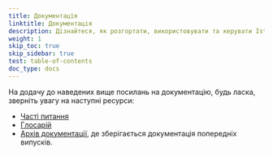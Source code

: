```yaml
---
title: Документація
linktitle: Документація
description: Дізнайтеся, як розгортати, використовувати та керувати Istio.
weight: 1
skip_toc: true
skip_sidebar: true
test: table-of-contents
doc_type: docs
---
```


На додачу до наведених вище посилань на документацію, будь ласка, зверніть увагу на наступні ресурси:

- [Часті питання](/about/faq)
- [Глосарій](/docs/reference/glossary)
- [Архів документації](https://istio.io/archive/), де зберігається документація попередніх випусків.
